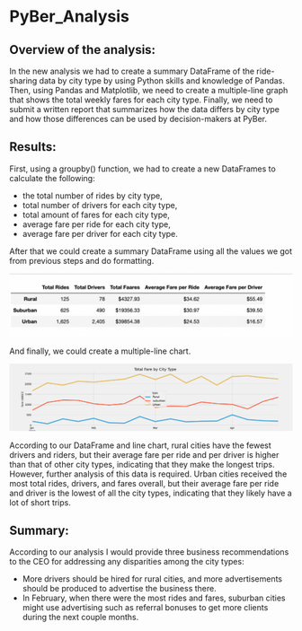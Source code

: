 # PyBer_Analysis

## Overview of the analysis:

In the new analysis we had to create a summary DataFrame of the ride-sharing data by city type by using Python skills and knowledge of Pandas. Then, using Pandas and Matplotlib, we need to create a multiple-line graph that shows the total weekly fares for each city type. Finally, we need to submit a written report that summarizes how the data differs by city type and how those differences can be used by decision-makers at PyBer.

## Results:

First, using a groupby() function, we had to create a new DataFrames to calculate the following:

- the total number of rides by city type,
- total number of drivers for each city type,
- total amount of fares for each city type,
- average fare per ride for each city type,
- average fare per driver for each city type.

After that we could create a summary DataFrame using all the values we got from previous steps and do formatting.

<img src= "analysis/Summary DataFrame.png" width = "600">


And finally, we could create a multiple-line chart.

<img src= "analysis/PyBer_fare_summary.png" width = "600">


According to our DataFrame and line chart, rural cities have the fewest drivers and riders, but their average fare per ride and per driver is higher than that of other city types, indicating that they make the longest trips. However, further analysis of this data is required.
Urban cities received the most total rides, drivers, and fares overall, but their average fare per ride and driver is the lowest of all the city types, indicating that they likely have a lot of short trips.

## Summary:

According to our analysis I would provide three business recommendations to the CEO for addressing any disparities among the city types:

- More drivers should be hired for rural cities, and more advertisements should be produced to advertise the business there.
- In February, when there were the most rides and fares, suburban cities might use advertising such as referral bonuses to get more clients during the next couple months.
